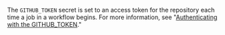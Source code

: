 The `GITHUB_TOKEN` secret is set to an access token for the repository each time a job in a workflow begins. For more information, see "[Authenticating with the GITHUB_TOKEN](/actions/configuring-and-managing-workflows/authenticating-with-the-github_token)."
